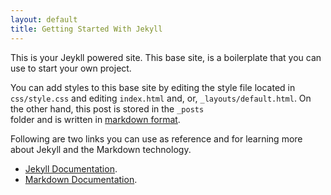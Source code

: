 ```yaml
---
layout: default
title: Getting Started With Jekyll
---
```


This is your Jeykll powered site. This base site, is a boilerplate that you can use to
start your own project.

You can add styles to this base site by editing the style file located in `css/style.css` and editing
`index.html` and, or, `_layouts/default.html`. On the other hand, this post is stored in the `_posts` <br/> folder and is written in [markdown format](http://daringfireball.net/).

Following are two links you can use as reference and for learning more about Jekyll and the Markdown technology.

* [Jekyll Documentation](http://jekyllrb.com/docs/home/).
* [Markdown Documentation](http://daringfireball.net/projects/markdown/).